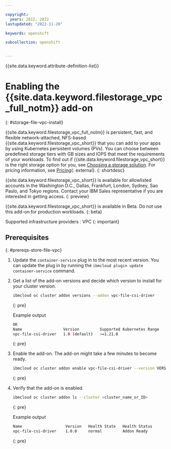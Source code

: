 ```yaml
---

copyright: 
  years: 2022, 2022
lastupdated: "2022-11-28"

keywords: openshift

subcollection: openshift


---
```


{{site.data.keyword.attribute-definition-list}}


# Enabling the {{site.data.keyword.filestorage_vpc_full_notm}} add-on
{: #storage-file-vpc-install}

{{site.data.keyword.filestorage_vpc_full_notm}} is persistent, fast, and flexible network-attached, NFS-based {{site.data.keyword.filestorage_vpc_short}} that you can add to your apps by using Kubernetes persistent volumes (PVs). You can choose between predefined storage tiers with GB sizes and IOPS that meet the requirements of your workloads. To find out if {{site.data.keyword.filestorage_vpc_short}} is the right storage option for you, see [Choosing a storage solution](/docs/openshift?topic=openshift-storage_planning#choose_storage_solution). For pricing information, see [Pricing](https://www.ibm.com/cloud/file-storage/pricing){: external}.
{: shortdesc}

{{site.data.keyword.filestorage_vpc_short}} is available for allowlisted accounts in the Washington D.C., Dallas, Frankfurt, London, Sydney, Sao Paulo, and Tokyo regions. Contact your IBM Sales representative if you are interested in getting access.
{: preview}

{{site.data.keyword.filestorage_vpc_short}} is available in Beta. Do not use this add-on for production workloads.
{: beta}

Supported infrastructure providers
:   VPC
{: important}

## Prerequisites
{: #prereqs-store-file-vpc}

1. Update the `container-service` plug in to the most recent version. You can update the plug in by running the `ibmcloud plugin update container-service` command. 



1. Get a list of the add-on versions and decide which version to install for your cluster version.
    ```sh
    ibmcloud oc cluster addon versions --addon vpc-file-csi-driver
    ```
    {: pre}

    Example output
    ```sh
    OK
    Name                  Version         Supported Kubernetes Range   Supported Openshift Range   
    vpc-file-csi-driver   1.0 (default)   >=1.21.0                     >=4.7.0 
    ```
    {: pre}

1. Enable the add-on. The add-on might take a few minutes to become ready.
    ```sh
    ibmcloud oc cluster addon enable vpc-file-csi-driver --version VERSION --cluster CLUSTERID
    ```
    {: pre}


1. Verify that the add-on is enabled.
    ```sh
    ibmcloud oc cluster addon ls --cluster <cluster_name_or_ID>
    ```
    {: pre}

    Example output
    ```sh
    Name                   Version   Health State   Health Status   
    vpc-file-csi-driver    1.0.0     normal         Addon Ready
    ```
    {: pre}
